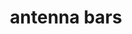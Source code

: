 ---
layout: smileys&emotion
title: antenna bars
emoji: antenna_bars
permalink: 📶.html
image: assets/img/3moji/antenna_bars.png
---